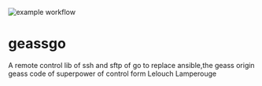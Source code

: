 ![example workflow](https://github.com/lengpucheng/Geassgo/actions/workflows/main.yml/badge.svg)

# geassgo
A remote control lib of ssh and sftp of go to replace ansible,the geass origin geass code  of superpower of control form Lelouch Lamperouge 
